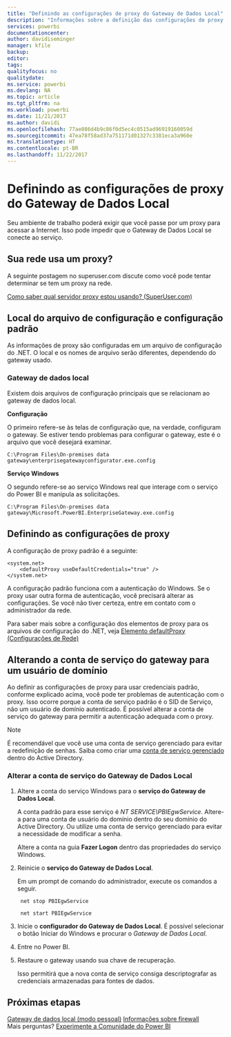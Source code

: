 ```yaml
---
title: "Definindo as configurações de proxy do Gateway de Dados Local"
description: "Informações sobre a definição das configurações de proxy do gateway de dados local."
services: powerbi
documentationcenter: 
author: davidiseminger
manager: kfile
backup: 
editor: 
tags: 
qualityfocus: no
qualitydate: 
ms.service: powerbi
ms.devlang: NA
ms.topic: article
ms.tgt_pltfrm: na
ms.workload: powerbi
ms.date: 11/21/2017
ms.author: davidi
ms.openlocfilehash: 77ae086d4b9c86f0d5ec4c0515ad96919160059d
ms.sourcegitcommit: 47ea78f58ad37a751171d01327c3381eca3a960e
ms.translationtype: HT
ms.contentlocale: pt-BR
ms.lasthandoff: 11/22/2017
---
```

# <a name="configuring-proxy-settings-for-the-on-premises-data-gateway"></a>Definindo as configurações de proxy do Gateway de Dados Local
Seu ambiente de trabalho poderá exigir que você passe por um proxy para acessar a Internet. Isso pode impedir que o Gateway de Dados Local se conecte ao serviço.

## <a name="does-your-network-use-a-proxy"></a>Sua rede usa um proxy?
A seguinte postagem no superuser.com discute como você pode tentar determinar se tem um proxy na rede.

[Como saber qual servidor proxy estou usando? (SuperUser.com)](https://superuser.com/questions/346372/how-do-i-know-what-proxy-server-im-using)

## <a name="configuration-file-location-and-default-configuration"></a>Local do arquivo de configuração e configuração padrão
As informações de proxy são configuradas em um arquivo de configuração do .NET. O local e os nomes de arquivo serão diferentes, dependendo do gateway usado.

### <a name="on-premises-data-gateway"></a>Gateway de dados local
Existem dois arquivos de configuração principais que se relacionam ao gateway de dados local.

**Configuração**

O primeiro refere-se às telas de configuração que, na verdade, configuram o gateway. Se estiver tendo problemas para configurar o gateway, este é o arquivo que você desejará examinar.

    C:\Program Files\On-premises data gateway\enterprisegatewayconfigurator.exe.config

**Serviço Windows**

O segundo refere-se ao serviço Windows real que interage com o serviço do Power BI e manipula as solicitações.

    C:\Program Files\On-premises data gateway\Microsoft.PowerBI.EnterpriseGateway.exe.config

## <a name="configuring-proxy-settings"></a>Definindo as configurações de proxy
A configuração de proxy padrão é a seguinte:

    <system.net>
        <defaultProxy useDefaultCredentials="true" />
    </system.net>

A configuração padrão funciona com a autenticação do Windows. Se o proxy usar outra forma de autenticação, você precisará alterar as configurações. Se você não tiver certeza, entre em contato com o administrador da rede.

Para saber mais sobre a configuração dos elementos de proxy para os arquivos de configuração do .NET, veja [Elemento defaultProxy (Configurações de Rede)](https://msdn.microsoft.com/library/kd3cf2ex.aspx)

## <a name="changing-the-gateway-service-account-to-a-domain-user"></a>Alterando a conta de serviço do gateway para um usuário de domínio
Ao definir as configurações de proxy para usar credenciais padrão, conforme explicado acima, você pode ter problemas de autenticação com o proxy. Isso ocorre porque a conta de serviço padrão é o SID de Serviço, não um usuário de domínio autenticado. É possível alterar a conta de serviço do gateway para permitir a autenticação adequada com o proxy.

> [!NOTE]
> É recomendável que você use uma conta de serviço gerenciado para evitar a redefinição de senhas. Saiba como criar uma [conta de serviço gerenciado](https://technet.microsoft.com/library/dd548356.aspx) dentro do Active Directory.
> 
> 

### <a name="change-the-on-premises-data-gateway-service-account"></a>Alterar a conta de serviço do Gateway de Dados Local
1. Altere a conta do serviço Windows para o **serviço do Gateway de Dados Local**.
   
    A conta padrão para esse serviço é *NT SERVICE\PBIEgwService*. Altere-a para uma conta de usuário do domínio dentro do seu domínio do Active Directory. Ou utilize uma conta de serviço gerenciado para evitar a necessidade de modificar a senha.
   
    Altere a conta na guia **Fazer Logon** dentro das propriedades do serviço Windows.
2. Reinicie o **serviço do Gateway de Dados Local**.
   
    Em um prompt de comando do administrador, execute os comandos a seguir.
   
        net stop PBIEgwService
   
        net start PBIEgwService
3. Inicie o **configurador do Gateway de Dados Local**. É possível selecionar o botão Iniciar do Windows e procurar o *Gateway de Dados Local*.
4. Entre no Power BI.
5. Restaure o gateway usando sua chave de recuperação.
   
    Isso permitirá que a nova conta de serviço consiga descriptografar as credenciais armazenadas para fontes de dados.

## <a name="next-steps"></a>Próximas etapas
[Gateway de dados local (modo pessoal)](service-gateway-personal-mode.md)
[Informações sobre firewall](service-gateway-onprem-tshoot.md#firewall-or-proxy)  
Mais perguntas? [Experimente a Comunidade do Power BI](http://community.powerbi.com/)

